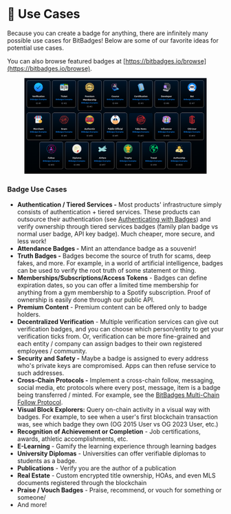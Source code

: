 # 🎨 Use Cases

Because you can create a badge for anything, there are infinitely many possible use cases for BitBadges! Below are some of our favorite ideas for potential use cases.&#x20;

You can also browse featured badges at [https://bitbadges.io/browse](https://bitbadges.io/browse).

<figure><img src="../.gitbook/assets/image (39).png" alt=""><figcaption></figcaption></figure>

### Badge Use Cases <a href="#potential-use-cases-1" id="potential-use-cases-1"></a>

* **Authentication / Tiered Services -** Most products' infrastructure simply consists of authentication + tiered services. These products can outsource their authentication (see [Authenticating with Badges](verification-tools.md)) and verify ownership through tiered services badges (family plan badge vs normal user badge, API key badge). Much cheaper, more secure, and less work!
* **Attendance Badges -** Mint an attendance badge as a souvenir!
* **Truth Badges -** Badges become the source of truth for scams, deep fakes, and more. For example, in a world of artificial intelligence, badges can be used to verify the root truth of some statement or thing.&#x20;
* **Memberships/Subscriptions/Access Tokens** - Badges can define expiration dates, so you can offer a limited time membership for anything from a gym membership to a Spotify subscription. Proof of ownership is easily done through our public API.
* **Premium Content** - Premium content can be offered only to badge holders.
* **Decentralized Verification** - Multiple verification services can give out verification badges, and you can choose which person/entity to get your verification ticks from. Or, verification can be more fine-grained and each entity / company can assign badges to their own registered employees / community.
* **Security and Safety -** Maybe a badge is assigned to every address who's private keys are compromised. Apps can then refuse service to such addresses.
* **Cross-Chain Protocols -** Implement a cross-chain follow, messaging, social media, etc protocols where every post, message, item is a badge being transferred / minted. For example, see the [BitBadges Multi-Chain Follow Protocol](protocols/bitbadges-follow-protocol.md).&#x20;
* **Visual Block Explorers:** Query on-chain activity in a visual way with badges. For example, to see when a user's first blockchain transaction was, see which badge they own (OG 2015 User vs OG 2023 User, etc.)
* **Recognition of Achievement or Completion** - Job certifications, awards, athletic accomplishments, etc.
* **E-Learning** - Gamify the learning experience through learning badges
* **University Diplomas** - Universities can offer verifiable diplomas to students as a badge.
* **Publications** - Verify you are the author of a publication
* **Real Estate** - Custom encrypted title ownership, HOAs, and even MLS documents registered through the blockchain
* **Praise / Vouch Badges** - Praise, recommend, or vouch for something or someone/
* And more!
